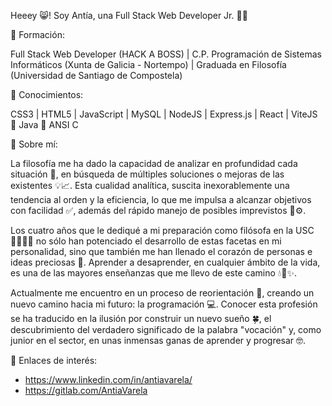 Heeey 😸! Soy Antía, una Full Stack Web Developer Jr. 👩‍💻

🔸 Formación:

Full Stack Web Developer (HACK A BOSS) | C.P. Programación de Sistemas Informáticos (Xunta de Galicia - Nortempo) | Graduada en Filosofía (Universidad de Santiago de Compostela)


🔸 Conocimientos:

CSS3 | HTML5 | JavaScript | MySQL | NodeJS | Express.js | React | ViteJS 🔹 Java 🔹 ANSI C


🔸 Sobre mí:

La filosofía me ha dado la capacidad de analizar en profundidad cada situación 🔎, en búsqueda de múltiples soluciones o mejoras de las existentes 💡📈. Esta cualidad analítica, suscita inexorablemente una tendencia al orden y la eficiencia, lo que me impulsa a alcanzar objetivos con facilidad ✅, además del rápido manejo de posibles imprevistos 🔧⚙.

Los cuatro años que le dediqué a mi preparación como filósofa en la USC 🏃‍♀️👩‍🎓 no sólo han potenciado el desarrollo de estas facetas en mi personalidad, sino que también me han llenado el corazón de personas e ideas preciosas 💖. Aprender a desaprender, en cualquier ámbito de la vida, es una de las mayores enseñanzas que me llevo de este camino 💧🌱✨.

Actualmente me encuentro en un proceso de reorientación 🧭, creando un nuevo camino hacia mi futuro: la programación 💻. Conocer esta profesión se ha traducido en la ilusión por construir un nuevo sueño 🍀, el descubrimiento del verdadero significado de la palabra "vocación" y, como junior en el sector, en unas inmensas ganas de aprender y progresar 🤓.


🔸 Enlaces de interés:
- https://www.linkedin.com/in/antiavarela/
- https://gitlab.com/AntiaVarela
